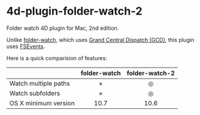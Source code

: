 # 4d-plugin-folder-watch-2
Folder watch 4D plugin for Mac, 2nd edition.

Unlike [folder-watch](https://github.com/miyako/4d-plugin-folder-watch), which uses [Grand Central Dispatch (GCD)](https://developer.apple.com/library/ios/documentation/Performance/Reference/GCD_libdispatch_Ref/), this plugin uses [FSEvents](https://developer.apple.com/library/mac/documentation/Darwin/Reference/FSEvents_Ref/index.html#//apple_ref/doc/constant_group/FSEventStreamCreateFlags).

Here is a quick comparision of features:

|  | folder-watch | folder-watch-2 |
| :------------- | :-------------: | :-------------: |
| Watch multiple paths | × | ◎ |
| Watch subfolders | × | ◎ |
| OS X minimum version | 10.7 | 10.6 |
